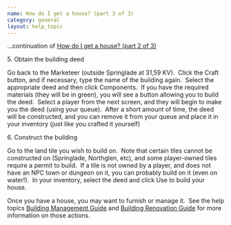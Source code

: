 ```yaml
---
name: How do I get a house? (part 3 of 3)
category: general
layout: help_topic
---
```


...continuation of [How do I get a house? (part 2 of 3)](/help/how-do-i-get-a-house-part-2-of-3)

5\. Obtain the building deed

Go back to the Marketeer (outside Springlade at 31,59 KV).  Click the Craft button, and if necessary, type the name of the building again.  Select the appropriate deed and then click Components.  If you have the required materials (they will be in green), you will see a button allowing you to build the deed.  Select a player from the next screen, and they will begin to make you the deed (using your queue).  After a short amount of time, the deed will be constructed, and you can remove it from your queue and place it in your inventory (just like you crafted it yourself)

6\. Construct the building

Go to the land tile you wish to build on.  Note that certain tiles cannot be constructed on (Springlade, Northglen, etc), and some player-owned tiles require a permit to build.  If a tile is not owned by a player, and does not have an NPC town or dungeon on it, you can probably build on it (even on water!).  In your inventory, select the deed and click Use to build your house.

Once you have a house, you may want to furnish or manage it.  See the help topics [Building Management Guide](/help/building-management-guide) and [Building Renovation Guide](/help/building-renovation-guide) for more information on those actions.
